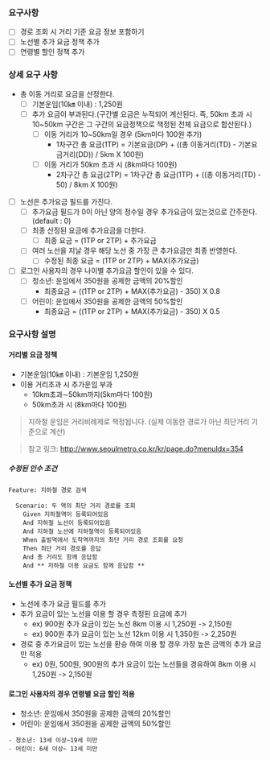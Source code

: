### 요구사항
- [ ] 경로 조회 시 거리 기준 요금 정보 포함하기
- [ ] 노선별 추가 요금 정책 추가
- [ ] 연령별 할인 정책 추가

### 상세 요구 사항
- 총 이동 거리로 요금을 산정한다.
    + [ ] 기본운임(10㎞ 이내) : 1,250원
    + [ ] 추가 요금이 부과된다.(구간별 요금은 누적되어 계산된다. 즉, 50km 초과 시 10~50km 구간은 그 구간의 요금정책으로 책정된 전체 요금으로 합산된다.)
        * [ ] 이동 거리가 10~50km일 경우 (5km마다 100원 추가) 
            - 1차구간 총 요금(1TP) = 기본요금(DP) + ((총 이동거리(TD) - 기본요금거리(DD)) / 5km X 100원)
        * [ ] 이동 거리가 50km 초과 시 (8km마다 100원)
            - 2차구간 총 요금(2TP) = 1차구간 총 요금(1TP) + ((총 이동거리(TD) - 50) / 8km X 100원)
    
- [ ] 노선은 추가요금 필드를 가진다.
    + [ ] 추가요금 필드가 0이 아닌 양의 정수일 경우 추가요금이 있는것으로 간주한다.(default : 0)
    + [ ] 최종 산정된 요금에 추가요금을 더한다.
        * [ ] 최종 요금 = (1TP or 2TP) + 추가요금     
    + [ ] 여러 노선을 지날 경우 해당 노선 중 가장 큰 추가요금만 최종 반영한다.
        * [ ] 수정된 최종 요금 = (1TP or 2TP) + MAX(추가요금)

- [ ] 로그인 사용자의 경우 나이별 추가요금 할인이 있을 수 있다.
    + [ ] 청소년: 운임에서 350원을 공제한 금액의 20%할인
        * 최종요금 = ((1TP or 2TP) + MAX(추가요금) - 350) X 0.8
    + [ ] 어린이: 운임에서 350원을 공제한 금액의 50%할인
        * 최종요금 = ((1TP or 2TP) + MAX(추가요금) - 350) X 0.5
        
### 요구사항 설명
#### 거리별 요금 정책
- 기본운임(10㎞ 이내) : 기본운임 1,250원
- 이용 거리초과 시 추가운임 부과
    + 10km초과∼50km까지(5km마다 100원)
    + 50km초과 시 (8km마다 100원)
> 지하철 운임은 거리비례제로 책정됩니다. (실제 이동한 경로가 아닌 최단거리 기준으로 계산)

> 참고 링크: http://www.seoulmetro.co.kr/kr/page.do?menuIdx=354

##### 수정된 인수 조건
```
Feature: 지하철 경로 검색

  Scenario: 두 역의 최단 거리 경로를 조회
    Given 지하철역이 등록되어있음
    And 지하철 노선이 등록되어있음
    And 지하철 노선에 지하철역이 등록되어있음
    When 출발역에서 도착역까지의 최단 거리 경로 조회를 요청
    Then 최단 거리 경로를 응답
    And 총 거리도 함께 응답함
    And ** 지하철 이용 요금도 함께 응답함 **
```

#### 노선별 추가 요금 정책
- 노선에 추가 요금 필드를 추가
- 추가 요금이 있는 노선을 이용 할 경우 측정된 요금에 추가
    + ex) 900원 추가 요금이 있는 노선 8km 이용 시 1,250원 -> 2,150원
    + ex) 900원 추가 요금이 있는 노선 12km 이용 시 1,350원 -> 2,250원
- 경로 중 추가요금이 있는 노선을 환승 하여 이용 할 경우 가장 높은 금액의 추가 요금만 적용
    + ex) 0원, 500원, 900원의 추가 요금이 있는 노선들을 경유하여 8km 이용 시 1,250원 -> 2,150원

#### 로그인 사용자의 경우 연령별 요금 할인 적용
- 청소년: 운임에서 350원을 공제한 금액의 20%할인
- 어린이: 운임에서 350원을 공제한 금액의 50%할인
```
- 청소년: 13세 이상~19세 미만
- 어린이: 6세 이상~ 13세 미만
```

